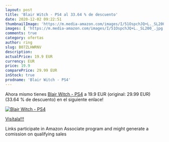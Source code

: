 ```yaml
---
layout: post
title: 'Blair Witch - PS4 al 33.64 % de descuento'
date: 2020-12-02 09:22:51
thumbnailImage: 'https://m.media-amazon.com/images/I/51OspchJQ+L._SL200_.jpg'
images: [ 'https://m.media-amazon.com/images/I/51OspchJQ+L._SL200_.jpg' ]
comments: true
category: ofertas
author: ring
slug: B07ZLHWRNV
description:
actualPrice: 19.9 EUR
currency: EUR
price: 19.9
comparePrice: 29.99 EUR
inStock: true
prodname: 'Blair Witch - PS4'
---
```


Ahora mismo tienes [Blair Witch - PS4](https://www.amazon.es/dp/B07ZLHWRNV/?tag=tolees-21) a 19.9 EUR (original: 29.99 EUR) (33.64 %  de descuento) en el siguiente enlace!

[![Blair Witch - PS4](https://m.media-amazon.com/images/I/51OspchJQ+L._SL200_.jpg)](https://www.amazon.es/dp/B07ZLHWRNV/?tag=tolees-21)

[Visítala!!!](https://www.amazon.es/dp/B07ZLHWRNV/?tag=tolees-21)

Links participate in Amazon Associate program and might generate a comission on qualifying sales
